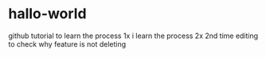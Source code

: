 # hallo-world
github tutorial to learn the process 1x
i learn the process 2x
2nd time editing to check why feature is not deleting
